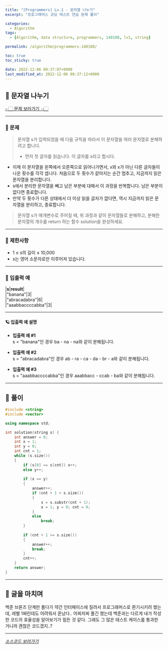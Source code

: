 ```yaml
---
title: "[Programmers] Lv.1 - 문자열 나누기"
excerpt: "프로그래머스 코딩 테스트 연습 문제 풀이"

categories:
  - Algorithm
tags:
  - [Algorithm, data structure, programmers, 140108, lv1, string]

permalink: /algorithm/programmers-140108/

toc: true
toc_sticky: true

date: 2022-12-06 00:37:07+0900
last_modified_at: 2022-12-06 00:37:12+0900
---
```

 
## 👻 문자열 나누기
[👉🏻 문제 보러가기 👈🏻](https://school.programmers.co.kr/learn/courses/30/lessons/140108?language=cpp)

***

### 🌱 문제
> 문자열 s가 입력되었을 때 다음 규칙을 따라서 이 문자열을 여러 문자열로 분해하려고 합니다.
>
> - 먼저 첫 글자를 읽습니다. 이 글자를 x라고 합시다.
- 이제 이 문자열을 왼쪽에서 오른쪽으로 읽어나가면서, x와 x가 아닌 다른 글자들이 나온 횟수를 각각 셉니다. 처음으로 두 횟수가 같아지는 순간 멈추고, 지금까지 읽은 문자열을 분리합니다.
- s에서 분리한 문자열을 빼고 남은 부분에 대해서 이 과정을 반복합니다. 남은 부분이 없다면 종료합니다.
- 만약 두 횟수가 다른 상태에서 더 이상 읽을 글자가 없다면, 역시 지금까지 읽은 문자열을 분리하고, 종료합니다.
>
> 문자열 s가 매개변수로 주어질 때, 위 과정과 같이 문자열들로 분해하고, 분해한 문자열의 개수를 return 하는 함수 solution을 완성하세요.

***

### 🌱 제한사항
- 1 ≤ s의 길이 ≤ 10,000
- s는 영어 소문자로만 이루어져 있습니다.

***

### 🌱 입출력 예

|**s**|**result**|   
|"banana"|3|   
|"abracadabra"|6|   
|"aaabbaccccabba"|3|

***

#### 🪐 입출력 예 설명
- **입출력 예 #1**   
s = "banana"인 경우 ba - na - na와 같이 분해됩니다.

- **입출력 예 #2**   
s = "abracadabra"인 경우 ab - ra - ca - da - br - a와 같이 분해됩니다.

- **입출력 예 #3**   
s = "aaabbaccccabba"인 경우 aaabbacc - ccab - ba와 같이 분해됩니다.

***

## 👻 풀이

```c++
#include <string>
#include <vector>

using namespace std;

int solution(string s) {
    int answer = 0;
    int x = 1;
    int y = 0;
    int cnt = 1;
    while (s.size())
    {
        if (s[0] == s[cnt]) x++;
        else y++;
        
        if (x == y)
        {
            answer++;
            if (cnt + 1 < s.size()) 
            {
                s = s.substr(cnt + 1);
                x = 1; y = 0; cnt = 0;
            }
            else
                break;
        }
        
        if (cnt + 1 >= s.size())
        {
            answer++;
            break;
        }
        cnt++;
    }
    return answer;
}
```

***

## 👻 글을 마치며
백준 브론즈 단계만 풀다가 약간 인터페이스에 질려서 프로그래머스로 환기시키려 했는데, 레벨 1짜린데도 어려워서 혼났다.. 어찌저찌 풀긴 했는데 백준과는 다르게 내가 작성한 코드의 효율성을 알아보기가 힘든 것 같다. 그래도 그 많은 테스트 케이스를 통과한 거니까 괜찮은 코드겠지..?

***

_[소스코드 보러가기](https://github.com/choi-dan-di/algorithms/blob/main/Programmers/Lv1/140108.cpp)_